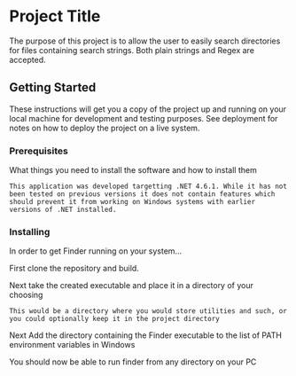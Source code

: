 # Project Title

The purpose of this project is to allow the user to easily search directories for files containing search strings. Both plain strings and Regex are accepted.

## Getting Started

These instructions will get you a copy of the project up and running on your local machine for development and testing purposes. See deployment for notes on how to deploy the project on a live system.

### Prerequisites

What things you need to install the software and how to install them

```
This application was developed targetting .NET 4.6.1. While it has not been tested on previous versions it does not contain features which should prevent it from working on Windows systems with earlier versions of .NET installed. 
```

### Installing

In order to get Finder running on your system...

First clone the repository and build.

Next take the created executable and place it in a directory of your choosing

```
This would be a directory where you would store utilities and such, or you could optionally keep it in the project directory
```

Next Add the directory containing the Finder executable to the list of PATH environment variables in Windows

You should now be able to run finder from any directory on your PC